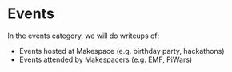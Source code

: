 # Events

In the events category, we will do writeups of:

 * Events hosted at Makespace (e.g. birthday party, hackathons)
 * Events attended by Makespacers (e.g. EMF, PiWars)

